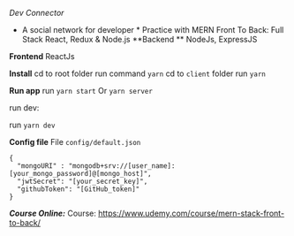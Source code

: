 *Dev Connector*
* A social network for developer *
Practice with MERN Front To Back: Full Stack React, Redux & Node.js
**Backend **
NodeJs, ExpressJS

**Frontend**
ReactJs

**Install**
cd to root folder run command `yarn`
cd to `client` folder run `yarn`

**Run app**
run `yarn start` Or `yarn server`

run dev:

run `yarn dev`

**Config file**
File `config/default.json`
```
{
  "mongoURI" : "mongodb+srv://[user_name]:[your_mongo_password]@[mongo_host]",
  "jwtSecret": "[your_secret_key]",
  "githubToken": "[GitHub_token]"
}
```

***Course Online:***
Course: https://www.udemy.com/course/mern-stack-front-to-back/
